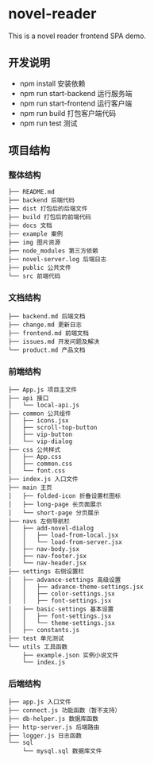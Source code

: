 # novel-reader

This is a novel reader frontend SPA demo.

## 开发说明

- npm install 安装依赖
- npm run start-backend 运行服务端
- npm run start-frontend 运行客户端
- npm run build 打包客户端代码
- npm run test 测试

## 项目结构

### 整体结构
~~~
├── README.md
├── backend 后端代码
├── dist 打包后的后端文件
├── build 打包后的前端代码
├── docs 文档
├── example 案例
├── img 图片资源
├── node_modules 第三方依赖
├── novel-server.log 后端日志
├── public 公共文件
└── src 前端代码
~~~

### 文档结构

~~~
├── backend.md 后端文档
├── change.md 更新日志
├── frontend.md 前端文档
├── issues.md 开发问题及解决
└── product.md 产品文档
~~~


### 前端结构

~~~
├── App.js 项目主文件
├── api 接口
│   └── local-api.js
├── common 公共组件
│   ├── icons.jsx
│   ├── scroll-top-button
│   ├── vip-button
│   └── vip-dialog
├── css 公共样式
│   ├── App.css
│   ├── common.css
│   └── font.css
├── index.js 入口文件
├── main 主页
│   ├── folded-icon 折叠设置栏图标
│   ├── long-page 长页面展示
│   └── short-page 分页展示
├── navs 左侧导航栏
│   ├── add-novel-dialog
│   │   ├── load-from-local.jsx
│   │   └── load-from-server.jsx
│   ├── nav-body.jsx
│   ├── nav-footer.jsx
│   └── nav-header.jsx
├── settings 右侧设置栏
│   ├── advance-settings 高级设置
│   │   ├── advance-theme-settings.jsx
│   │   ├── color-settings.jsx
│   │   ├── font-settings.jsx
│   ├── basic-settings 基本设置
│   │   ├── font-settings.jsx
│   │   └── theme-settings.jsx
│   ├── constants.js
├── test 单元测试
└── utils 工具函数
    ├── example.json 实例小说文件
    └── index.js
~~~

### 后端结构

~~~
├── app.js 入口文件
├── connect.js 功能函数（暂不支持）
├── db-helper.js 数据库函数
├── http-server.js 后端路由
├── logger.js 日志函数
└── sql
    └── mysql.sql 数据库文件
~~~
